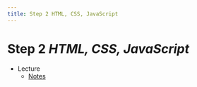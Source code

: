 ```yaml
---
title: Step 2 HTML, CSS, JavaScript
---
```


# Step 2 *HTML, CSS, JavaScript*

- Lecture
  * [Notes](../../notes/2/)
